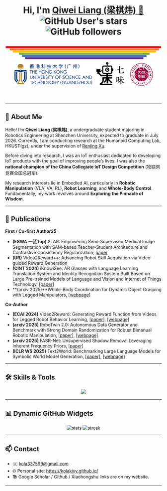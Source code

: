 <h1 align="center">
  Hi, I'm <a href="https://kolakivy.github.io/" target="_blank">Qiwei Liang (梁棋炜) 👋</a> <br>
	<img alt="GitHub User's stars" src="https://img.shields.io/github/stars/kolakivy">
	<img alt="GitHub followers" src="https://img.shields.io/github/followers/kolakivy">
<br>

<a href="(https://kolakivy.github.io/)" target="_blank"><img src="assets/rainbow.png" width="640px"></a>
<br>
<a href="https://kolakivy.github.io/" target="_blank"><img src="assets/school.png" height="80px" style="margin-bottom:20px"></a>
</h1>

---

## 🧬️ About Me
Hello! I’m **Qiwei Liang (梁棋炜)**, a undergraduate student majoring in Robotics Engineering at Shenzhen University, expected to graduate in July 2026. Currently, I am conducting research at the Humanoid Computing Lab, HKUST(gz), under the supervision of [Renjing Xu](https://scholar.google.com/citations?user=Mu__bJEAAAAJ&hl=en). 

Before diving into research, I was an IoT enthusiast dedicated to developing IoT products with the goal of improving people’s lives. I was also the **national champion of the China Collegiate IoT Design Competition** (物联网竞赛全国总冠军).

My research interests lie in Embodied AI, particularly in **Robotic Manipulation** (VLA, VA, RL), **Robot Learning**, and **Whole-Body Control**. Fundamentally, my work revolves around **Exploring the Pinnacle of Wisdom**.

---

## 📑 Publications
**First / Co-first Author25**
- **(ESWA 一区Top)** STAR: Empowering Semi-Supervised Medical Image Segmentation with SAM-based Teacher-Student Architecture and Contrastive Consistency Regularization, [paper](https://www.sciencedirect.com/science/article/abs/pii/S0957417425022699)
- **(UR)** Video2Reward++: Advancing Robot Skill Acquisition via Video-guided Reward Generation
- **(CINT 2024)** iKnowiSee: AR Glasses with Language Learning Translation System and Identity Recognition System Built Based on Large Pre-trained Models of Language and Vision and Internet of Things Technology, [[paper]](https://link.springer.com/chapter/10.1007/978-981-97-3948-6_2)
- **(arxiv 2025)**Whole-Body Coordination for Dynamic Object Grasping with Legged Manipulators, [[webpage]](https://kolakivy.github.io/DQ/)

**Co-Author**
- **(ECAI 2024)** Video2Reward: Generating Reward Function from Videos for Legged Robot Behavior Learning, [[paper]](https://arxiv.org/abs/2412.05515), [[webpage]](https://djjiery.github.io/Video2Reward.github.io/)
- **(arxiv 2025)** RoboTwin 2.0: Autonomous Data Generator and Benchmark with Strong Domain Randomization for Robust Bimanual Robotic Manipulation, [[paper]](https://arxiv.org/abs/2506.18088), [[webpage]](https://robotwin-platform.github.io/)
- **(arxiv 2025)** FASR-Net: Unsupervised Shadow Removal Leveraging Inherent Frequency Priors, [[paper]](https://arxiv.org/abs/2504.05779)
- **(ICLR WS 2025)** Text2World: Benchmarking Large Language Models for Symbolic World Model Generation, [[paper]](https://openreview.net/pdf?id=dIQNOxuBay), [[webpage]](https://text-to-world.github.io/)

---

## 🛠 Skills & Tools
<p align="center">
  <img src="https://skillicons.dev/icons?i=python,pytorch,cpp,ros,arduino,raspberrypi,matlab,git,linux" />
</p>

---

## 📊 Dynamic GitHub Widgets
<p align="center">
  <img src="https://github-readme-stats.vercel.app/api?username=KolaKivy&show_icons=true&theme=radical" alt="stats" />
  <img src="https://github-readme-streak-stats.herokuapp.com/?user=KolaKivy&theme=radical" alt="streak" />
</p>

---

## 📫 Contact
- ✉️ kola337599@gmail.com  
- 🌐 Personal site: https://kolakivy.github.io/  
- 📚 Google Scholar / Github / Xiaohongshu links are on my website. 

---